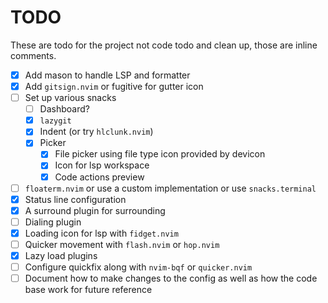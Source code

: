 # TODO

These are todo for the project not code todo and clean up, those are inline comments.

-   [x] Add mason to handle LSP and formatter
-   [x] Add `gitsign.nvim` or fugitive for gutter icon
-   [ ] Set up various snacks
    -   [ ] Dashboard?
    -   [x] `lazygit`
    -   [x] Indent (or try `hlclunk.nvim`)
    -   [x] Picker
        -   [x] File picker using file type icon provided by devicon
        -   [x] Icon for lsp workspace
        -   [x] Code actions preview
-   [ ] `floaterm.nvim` or use a custom implementation or use `snacks.terminal`
-   [x] Status line configuration
-   [x] A surround plugin for surrounding
-   [ ] Dialing plugin
-   [x] Loading icon for lsp with `fidget.nvim`
-   [ ] Quicker movement with `flash.nvim` or `hop.nvim`
-   [x] Lazy load plugins
-   [ ] Configure quickfix along with `nvim-bqf` or `quicker.nvim`
-   [ ] Document how to make changes to the config as well as how the code base work for future reference
